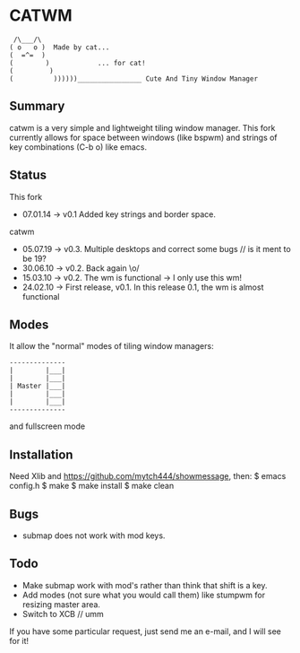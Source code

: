CATWM
=====

     /\___/\
    ( o   o )  Made by cat...
    (  =^=  )
    (        )            ... for cat!
    (         )
    (          ))))))________________ Cute And Tiny Window Manager

Summary
-------

catwm is a very simple and lightweight tiling window manager.
This fork currently allows for space between windows (like bspwm)
and strings of key combinations (C-b o) like emacs.

Status
------
This fork

 * 07.01.14 -> v0.1 Added key strings and border space.

catwm
 
 * 05.07.19 -> v0.3. Multiple desktops and correct some bugs // is it ment to be 19?
 * 30.06.10 -> v0.2. Back again \o/
 * 15.03.10 -> v0.2. The wm is functional -> I only use this wm!
 * 24.02.10 -> First release, v0.1. In this release 0.1, the wm is almost functional

Modes
-----

It allow the "normal" modes of tiling window managers:

    --------------
    |        |___|
    |        |___|
    | Master |___|
    |        |___|
    |        |___|
    --------------

and fullscreen mode

Installation
------------

Need Xlib and <https://github.com/mytch444/showmessage>, then:
    $ emacs config.h
    $ make
    $ make install
    $ make clean

Bugs
----
 * submap does not work with mod keys.

Todo
----
 * Make submap work with mod's rather than think that shift is a key.
 * Add modes (not sure what you would call them) like stumpwm for resizing master area.
 * Switch to XCB // umm

If you have some particular request, just send me an e-mail, and I will see for it!

